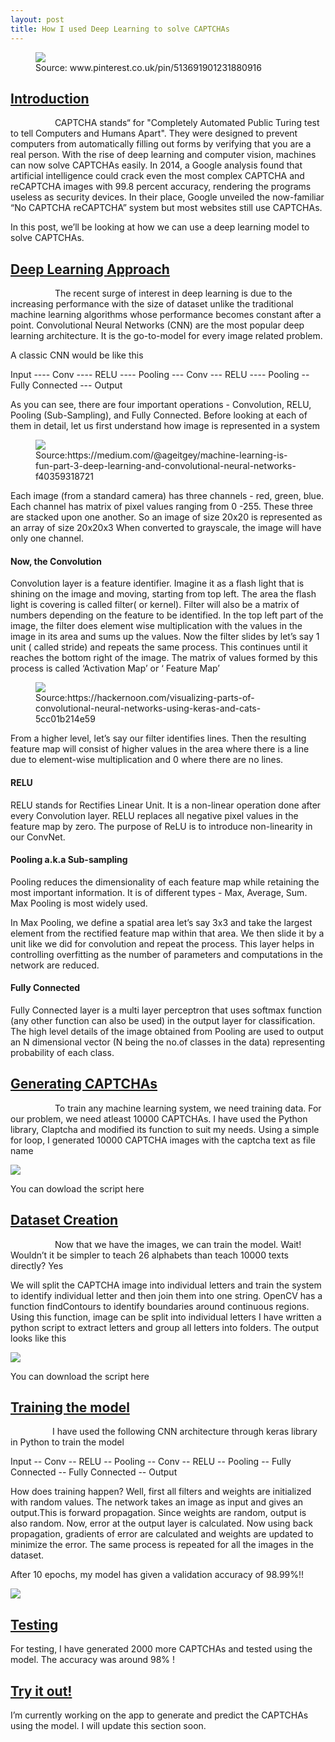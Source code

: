 ```yaml
---
layout: post
title: How I used Deep Learning to solve CAPTCHAs
---
```

<link href="https://afeld.github.io/emoji-css/emoji.css" rel="stylesheet">
<figure><img src="images/cover.jpg" align = "middle"><figcaption> Source: www.pinterest.co.uk/pin/513691901231880916 </figcaption></figure>
<h2><span style="text-decoration: underline;"><strong>Introduction</strong></span></h2>
<p>&nbsp;&nbsp;&nbsp;&nbsp;&nbsp;&nbsp;&nbsp;&nbsp;&nbsp;&nbsp;&nbsp;&nbsp;&nbsp;&nbsp;&nbsp;&nbsp;&nbsp; CAPTCHA stands&ldquo; for "Completely Automated Public Turing test to tell Computers and Humans Apart". They were designed to prevent computers from automatically filling out forms by verifying that you are a real person. With the rise of deep learning and computer vision, machines can now solve CAPTCHAs easily. In 2014, a Google analysis found that artificial intelligence could crack even the most complex CAPTCHA and reCAPTCHA images with 99.8 percent accuracy, rendering the programs useless as security devices. In their place, Google unveiled the now-familiar “No CAPTCHA reCAPTCHA” system but most websites still use CAPTCHAs.</p>
<p>In this post, we&rsquo;ll be looking at how we can use a deep learning model to solve CAPTCHAs.</p>
<h2><span style="text-decoration: underline;"><strong>Deep Learning Approach</strong></span></h2>
<p>&nbsp;&nbsp;&nbsp;&nbsp;&nbsp;&nbsp;&nbsp;&nbsp;&nbsp;&nbsp;&nbsp;&nbsp;&nbsp;&nbsp;&nbsp;&nbsp;&nbsp; The recent surge of interest in deep learning is due to the increasing performance with the size of dataset unlike the traditional machine learning algorithms whose performance becomes constant after a point. Convolutional Neural Networks (CNN) are the most popular deep learning architecture. It is the go-to-model for every image related problem. </p>
<p>A classic CNN would be like this</p>
<p>Input ---- Conv ---- RELU ---- Pooling --- Conv --- RELU ---- Pooling -- Fully Connected --- Output </p>
<p>As you can see, there are four important operations - Convolution, RELU, Pooling (Sub-Sampling), and Fully Connected. 
Before looking at each of them in detail, let us first understand how image is represented in a system</p>
<figure><img src="images/8-gif.gif"><figcaption>Source:https://medium.com/@ageitgey/machine-learning-is-fun-part-3-deep-learning-and-convolutional-neural-networks-f40359318721</figcaption></figure>
<p> Each image (from a standard camera) has three channels - red, green, blue. Each channel has matrix of pixel values ranging from 0 -255. These three are stacked upon one another. So an image of size 20x20 is represented as an array of size 20x20x3 
When converted to grayscale, the image will have only one channel.</p>
<h4><strong> Now, the Convolution </strong></h4>
<p>Convolution layer is a feature identifier. Imagine it as a flash light that is shining on the image and moving, starting from top left. The area the flash light is covering is called filter( or kernel). Filter will also be a matrix of numbers depending on the feature to be identified. In the top left part of the image, the filter does element wise multiplication with the values in the image in its area and sums up the values. Now the filter slides by let’s say 1 unit ( called stride) and repeats the same process. This continues until it reaches the bottom right of the image. The matrix of values formed by this process is called ‘Activation Map’ or ‘ Feature Map’</p>
<figure><img src="images/convolution.gif"><figcaption>Source:https://hackernoon.com/visualizing-parts-of-convolutional-neural-networks-using-keras-and-cats-5cc01b214e59</figcaption></figure>
<p>From a higher level, let’s say our filter identifies lines. Then the resulting feature map will consist of higher values in the area where there is a line due to element-wise multiplication and 0 where there are no lines.</p>
<h4><strong>RELU</strong></h4>
<p>RELU stands for Rectifies Linear Unit. It is a non-linear operation done after every Convolution layer. RELU replaces all negative pixel values in the feature map by zero. The purpose of ReLU is to introduce non-linearity in our ConvNet.</p>
<h4><strong>Pooling a.k.a Sub-sampling</strong></h4>
<p>Pooling reduces the dimensionality of each feature map while retaining the most important information. It is of different types - Max, Average, Sum. Max Pooling is most widely used.</p>
<p>In Max Pooling, we define a spatial area let’s say 3x3 and take the largest element from the rectified feature map within that area. We then slide it by a unit like we did for convolution and repeat the process.
This layer helps in controlling overfitting as the number of parameters and computations in the network are reduced.</p>
<h4><strong>Fully Connected</strong></h4>
<p>Fully Connected layer is a multi layer perceptron that uses softmax function (any other function can also be used) in the output layer for classification. The high level details of the image obtained from Pooling are used to output an N dimensional vector (N being the no.of classes in the data) representing probability of each class. </p>
<h2><span style="text-decoration: underline;"><strong>Generating CAPTCHAs</strong></span></h2>
<p>&nbsp;&nbsp;&nbsp;&nbsp;&nbsp;&nbsp;&nbsp;&nbsp;&nbsp;&nbsp;&nbsp;&nbsp;&nbsp;&nbsp;&nbsp;&nbsp;&nbsp; To train any machine learning system, we need training data. For our problem, we need atleast 10000 CAPTCHAs. I have used the Python library, Claptcha and modified its function to suit my needs. Using a simple for loop, I generated 10000 CAPTCHA images with the captcha text as file name</p>
<img src="images/captchas.jpg" align = "middle">
<p>You can dowload the script here</p>
<h2><span style="text-decoration: underline;"><strong>Dataset Creation</strong></span></h2>
<p>&nbsp;&nbsp;&nbsp;&nbsp;&nbsp;&nbsp;&nbsp;&nbsp;&nbsp;&nbsp;&nbsp;&nbsp;&nbsp;&nbsp;&nbsp;&nbsp;&nbsp; Now that we have the images, we can train the model. Wait! Wouldn’t it be simpler to teach 26 alphabets than teach 10000 texts directly? Yes </p>
<p>We will split the CAPTCHA image into individual letters and train the system to identify individual letter and then join them into one string.
OpenCV has a function findContours to identify boundaries around continuous regions. Using this function, image can be split into individual letters
I have written a python script to extract letters and group all letters into folders. The output looks like this</p>
<img src="images/letters.jpg" align = "middle">
<p>You can download the script here</p>
<h2><span style="text-decoration: underline;"><strong>Training the model</strong></span></h2>
<p>&nbsp;&nbsp;&nbsp;&nbsp;&nbsp;&nbsp;&nbsp;&nbsp;&nbsp;&nbsp;&nbsp;&nbsp;&nbsp;&nbsp;&nbsp;&nbsp;&nbsp;I have used the following CNN architecture through keras library in Python to train the model</p>
<p>Input -- Conv -- RELU -- Pooling -- Conv -- RELU -- Pooling -- Fully Connected -- Fully Connected -- Output </p>
<p>How does training happen?
Well, first all filters and weights are initialized with random values. The network takes an image as input and gives an output.This is forward propagation. Since weights are random, output is also random. Now, error at the output layer is calculated. Now using back propagation, gradients of error are calculated and weights are updated to minimize the error. The same process is repeated for all the images in the dataset.</p>
<p>After 10 epochs, my model has given a validation accuracy of 98.99%!!</p>
<img src= "images/network.jpg">
<h2><span style="text-decoration: underline;"><strong>Testing</strong></span></h2>
<p>For testing, I have generated 2000 more CAPTCHAs and tested using the model. The accuracy was around 98% !</p>
<h2><span style="text-decoration: underline;"><strong>Try it out!</strong></span></h2>
<p>I’m currently working on the app to generate and predict the CAPTCHAs using the model. I will update this section soon.</p>
<script>
  (function(i,s,o,g,r,a,m){i['GoogleAnalyticsObject']=r;i[r]=i[r]||function(){
  (i[r].q=i[r].q||[]).push(arguments)},i[r].l=1*new Date();a=s.createElement(o),
  m=s.getElementsByTagName(o)[0];a.async=1;a.src=g;m.parentNode.insertBefore(a,m)
  })(window,document,'script','https://www.google-analytics.com/analytics.js','ga');
  ga('create', 'UA-80811190-1', 'auto');
  ga('send', 'pageview');
</script>
